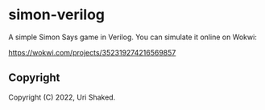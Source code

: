 # simon-verilog

A simple Simon Says game in Verilog. You can simulate it online on Wokwi:

https://wokwi.com/projects/352319274216569857

## Copyright

Copyright (C) 2022, Uri Shaked.

